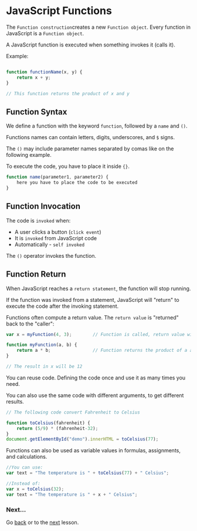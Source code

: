 # JavaScript Functions

The `Function construction`creates a new `Function object`. Every function in JavaScript is a `Function object`.

A JavaScript function is executed when something invokes it (calls it).


Example:

```javascript

function functionName(x, y) {
    return x + y;
}

// This function returns the product of x and y

```

## Function Syntax
We define a function with the keyword `function`, followed by a `name` and `()`.

Functions names can contain letters, digits, underscores, and `$` signs.

The `()` may include parameter names separated by comas like on the following example.

To execute the code, you have to place it inside `{}`.

```javascript
function name(parameter1, parameter2) {
    here you have to place the code to be executed
}
```

## Function Invocation

The code is `invoked` when:
+ A user clicks a button (`click event`)
+ It is `invoked` from JavaScript code
+ Automatically - `self invoked`

The `()` operator invokes the function.

## Function Return
When JavaScript reaches a `return statement`, the function will stop running.

If the function was invoked from a statement, JavaScript will "return" to execute the code after the invoking statement.

Functions often compute a return value. The `return value` is "returned" back to the "caller":

```javascript
var x = myFunction(4, 3);        // Function is called, return value will end up in x

function myFunction(a, b) {
    return a * b;                // Function returns the product of a and b
}

// The result in x will be 12
```

You can reuse code. Defining the code once and use it as many times you need.

You can also use the same code with different arguments, to get different results.

```javascript
// The following code convert Fahrenheit to Celsius

function toCelsius(fahrenheit) {
    return (5/9) * (fahrenheit-32);
}
document.getElementById("demo").innerHTML = toCelsius(77);
```

Functions can also be used as variable values in formulas, assignments, and calculations.

```javascript
//You can use:
var text = "The temperature is " + toCelsius(77) + " Celsius";

//Instead of:
var x = toCelsius(32);
var text = "The temperature is " + x + " Celsius";
```

### Next...
Go [back]() or to the [next]() lesson.
